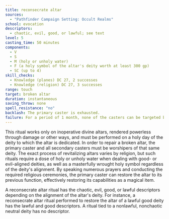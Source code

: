 ```yaml
---
title: reconsecrate altar
sources:
  - "Pathfinder Campaign Setting: Occult Realms"
school: evocation
descriptors:
  - chaotic, evil, good, or lawful; see text
level: 5
casting_time: 50 minutes
components:
  - V
  - S
  - M (holy or unholy water)
  - F (a holy symbol of the altar's deity worth at least 300 gp)
  - SC (up to 4)
skill_checks:
  - Knowledge (planes) DC 27, 2 successes
  - Knowledge (religion) DC 27, 3 successes
range: touch
target: broken altar
duration: instantaneous
saving_throw: none
spell_resistance: "no"
backlash: The primary caster is exhausted.
failure: For a period of 1 month, none of the casters can be targeted by divine magic that draws its power from the deity previously tied to the altar. (This is a curse effect, and can be removed with remove curse and similar effects.)
---
```


This ritual works only on inoperative divine altars, rendered powerless through damage or other ways, and must be performed on a holy day of the deity to which the altar is dedicated. In order to repair a broken altar, the primary caster and all secondary casters must be worshipers of that same deity. The exact process of revitalizing altars varies by religion, but such rituals require a dose of holy or unholy water when dealing with good- or evil-aligned deities, as well as a masterfully wrought holy symbol regardless of the deity's alignment. By speaking numerous prayers and conducting the required religious ceremonies, the primary caster can restore the altar to its previous function, effectively restoring its capabilities as a magical item.

A reconsecrate altar ritual has the chaotic, evil, good, or lawful descriptors depending on the alignment of the altar's deity. For instance, a reconsecrate altar ritual performed to restore the altar of a lawful good deity has the lawful and good descriptors. A ritual tied to a nonlawful, nonchaotic neutral deity has no descriptor.

